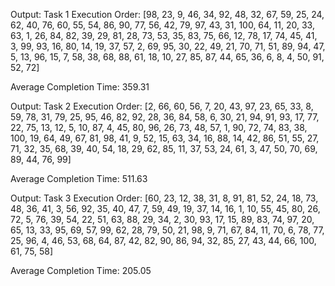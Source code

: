 Output: Task 1 
Execution Order:
[98, 23, 9, 46, 34, 92, 48, 32, 67, 59, 25, 24, 62, 40, 76, 60, 55, 54, 86, 90, 77, 56, 42, 79, 97, 43, 31, 100, 64, 11, 20, 33, 63, 1, 26, 84, 82, 39, 29, 81, 28, 73, 53, 35, 83, 75, 66, 12, 78, 17, 74, 45, 41, 3, 99, 93, 16, 80, 14, 19, 37, 57, 2, 69, 95, 30, 22, 49, 21, 70, 71, 51, 89, 94, 47, 5, 13, 96, 15, 7, 58, 38, 68, 88, 61, 18, 10, 27, 85, 87, 44, 65, 36, 6, 8, 4, 50, 91, 52, 72]

Average Completion Time:
359.31


Output: Task 2 
Execution Order:
[2, 66, 60, 56, 7, 20, 43, 97, 23, 65, 33, 8, 59, 78, 31, 79, 25, 95, 46, 82, 92, 28, 36, 84, 58, 6, 30, 21, 94, 91, 93, 17, 77, 22, 75, 13, 12, 5, 10, 87, 4, 45, 80, 96, 26, 73, 48, 57, 1, 90, 72, 74, 83, 38, 100, 19, 64, 49, 67, 81, 98, 41, 9, 52, 15, 63, 34, 16, 88, 14, 42, 86, 51, 55, 27, 71, 32, 35, 68, 39, 40, 54, 18, 29, 62, 85, 11, 37, 53, 24, 61, 3, 47, 50, 70, 69, 89, 44, 76, 99]

Average Completion Time:
511.63


Output: Task 3 
Execution Order:
[60, 23, 12, 38, 31, 8, 91, 81, 52, 24, 18, 73, 48, 36, 41, 3, 56, 92, 35, 40, 47, 7, 59, 49, 19, 37, 14, 16, 1, 10, 55, 45, 80, 26, 72, 5, 76, 39, 54, 22, 51, 63, 88, 29, 34, 2, 30, 93, 17, 15, 89, 83, 74, 97, 20, 65, 13, 33, 95, 69, 57, 99, 62, 28, 79, 50, 21, 98, 9, 71, 67, 84, 11, 70, 6, 78, 77, 25, 96, 4, 46, 53, 68, 64, 87, 42, 82, 90, 86, 94, 32, 85, 27, 43, 44, 66, 100, 61, 75, 58]

Average Completion Time:
205.05
